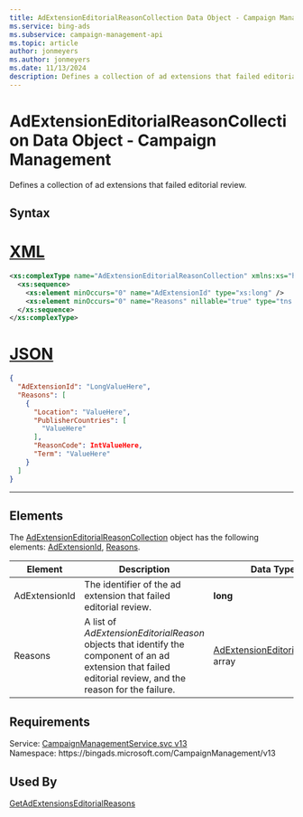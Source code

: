 ```yaml
---
title: AdExtensionEditorialReasonCollection Data Object - Campaign Management
ms.service: bing-ads
ms.subservice: campaign-management-api
ms.topic: article
author: jonmeyers
ms.author: jonmeyers
ms.date: 11/13/2024
description: Defines a collection of ad extensions that failed editorial review.
---
```

# AdExtensionEditorialReasonCollection Data Object - Campaign Management
Defines a collection of ad extensions that failed editorial review.

## Syntax

# [XML](#tab/xml)

```xml
<xs:complexType name="AdExtensionEditorialReasonCollection" xmlns:xs="http://www.w3.org/2001/XMLSchema">
  <xs:sequence>
    <xs:element minOccurs="0" name="AdExtensionId" type="xs:long" />
    <xs:element minOccurs="0" name="Reasons" nillable="true" type="tns:ArrayOfAdExtensionEditorialReason" />
  </xs:sequence>
</xs:complexType>
```

# [JSON](#tab/json)

```json
{
  "AdExtensionId": "LongValueHere",
  "Reasons": [
    {
      "Location": "ValueHere",
      "PublisherCountries": [
        "ValueHere"
      ],
      "ReasonCode": IntValueHere,
      "Term": "ValueHere"
    }
  ]
}
```

-----

## <a name="elements"></a>Elements

The [AdExtensionEditorialReasonCollection](adextensioneditorialreasoncollection.md) object has the following elements: [AdExtensionId](#adextensionid), [Reasons](#reasons).

|Element|Description|Data Type|
|-----------|---------------|-------------|
|<a name="adextensionid"></a>AdExtensionId|The identifier of the ad extension that failed editorial review.|**long**|
|<a name="reasons"></a>Reasons|A list of *AdExtensionEditorialReason* objects that identify the component of an ad extension that failed editorial review, and the reason for the failure.|[AdExtensionEditorialReason](adextensioneditorialreason.md) array|

## Requirements
Service: [CampaignManagementService.svc v13](https://campaign.api.bingads.microsoft.com/Api/Advertiser/CampaignManagement/v13/CampaignManagementService.svc)  
Namespace: https\://bingads.microsoft.com/CampaignManagement/v13  

## Used By
[GetAdExtensionsEditorialReasons](getadextensionseditorialreasons.md)  
